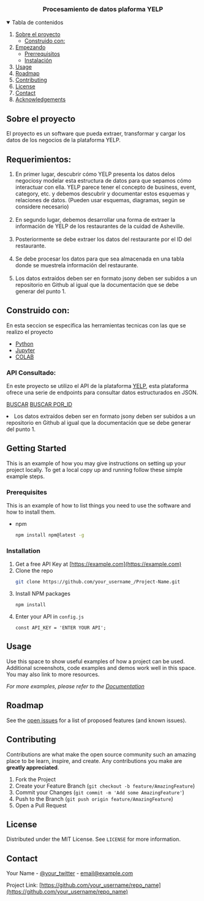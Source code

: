 <h3 align="center">Procesamiento de datos plaforma YELP</h3>

<details open="open">
  <summary>Tabla de contenidos</summary>
  <ol>
    <li>
      <a href="#about-the-project">Sobre el proyecto</a>
      <ul>
        <li><a href="#Construido con">Construido con:</a></li>
      </ul>
    </li>
    <li>
      <a href="#getting-started">Empezando</a>
      <ul>
        <li><a href="#prerequisites">Prerrequisitos</a></li>
        <li><a href="#installation">Instalación</a></li>
      </ul>
    </li>
    <li><a href="#usage">Usage</a></li>
    <li><a href="#roadmap">Roadmap</a></li>
    <li><a href="#contributing">Contributing</a></li>
    <li><a href="#license">License</a></li>
    <li><a href="#contact">Contact</a></li>
    <li><a href="#acknowledgements">Acknowledgements</a></li>
  </ol>
</details>



<!-- ABOUT THE PROJECT -->
## Sobre el proyecto


El proyecto es un software que pueda extraer, transformar y cargar los datos de los negocios de la plataforma YELP.


## Requerimientos: 

<ol>
<li>En primer lugar, descubrir cómo YELP presenta los datos delos negociosy modelar esta estructura de datos para que sepamos cómo interactuar con ella. YELP parece tener el concepto de business, event, category, etc. y debemos descubrir y documentar estos esquemas y relaciones de datos. (Pueden usar esquemas, diagramas, según se considere necesario)</li>
<br/>
<li>En segundo lugar, debemos desarrollar una forma de extraer la información de YELP de los restaurantes de la cuidad de Asheville.</li>
<br/>
<li>Posteriormente se debe extraer los datos del restaurante por el ID del restaurante. </li>
<br/>

<li>Se debe procesar los datos para que sea almacenada en una tabla donde se muestrela información del restaurante. </li>
<br/>

<li>Los datos extraídos deben ser en formato jsony deben ser subidos a un repositorio en Github al igual que la documentación que se debe generar del punto 1.</li>
</ol>


## Construido con:
En esta seccion se especifica las herramientas tecnicas con las que se realizo el proyecto

* [Python](https://www.python.org/)
* [Jupyter](https://jupyter.org/)
* [COLAB](https://colab.research.google.com/notebooks/intro.ipynb#recent=true)

### API Consultado:
En este proyecto se utilizo el API de la plataforma [YELP](https://www.yelp.com/developers/documentation/v3), esta plataforma ofrece una serie de endpoints para consultar datos estructurados en JSON. 

[BUSCAR](https://www.yelp.com/developers/documentation/v3/business_search)
[BUSCAR POR_ID](https://www.yelp.com/developers/documentation/v3/business)

<li>Los datos extraídos deben ser en formato jsony deben ser subidos a un repositorio en Github al igual que la documentación que se debe generar del punto 1.</li>
</ol>



<!-- GETTING STARTED -->
## Getting Started

This is an example of how you may give instructions on setting up your project locally.
To get a local copy up and running follow these simple example steps.

### Prerequisites

This is an example of how to list things you need to use the software and how to install them.
* npm
  ```sh
  npm install npm@latest -g
  ```

### Installation

1. Get a free API Key at [https://example.com](https://example.com)
2. Clone the repo
   ```sh
   git clone https://github.com/your_username_/Project-Name.git
   ```
3. Install NPM packages
   ```sh
   npm install
   ```
4. Enter your API in `config.js`
   ```JS
   const API_KEY = 'ENTER YOUR API';
   ```



<!-- USAGE EXAMPLES -->
## Usage

Use this space to show useful examples of how a project can be used. Additional screenshots, code examples and demos work well in this space. You may also link to more resources.

_For more examples, please refer to the [Documentation](https://example.com)_



<!-- ROADMAP -->
## Roadmap

See the [open issues](https://github.com/othneildrew/Best-README-Template/issues) for a list of proposed features (and known issues).



<!-- CONTRIBUTING -->
## Contributing

Contributions are what make the open source community such an amazing place to be learn, inspire, and create. Any contributions you make are **greatly appreciated**.

1. Fork the Project
2. Create your Feature Branch (`git checkout -b feature/AmazingFeature`)
3. Commit your Changes (`git commit -m 'Add some AmazingFeature'`)
4. Push to the Branch (`git push origin feature/AmazingFeature`)
5. Open a Pull Request



<!-- LICENSE -->
## License

Distributed under the MIT License. See `LICENSE` for more information.



<!-- CONTACT -->
## Contact

Your Name - [@your_twitter](https://twitter.com/your_username) - email@example.com

Project Link: [https://github.com/your_username/repo_name](https://github.com/your_username/repo_name)




